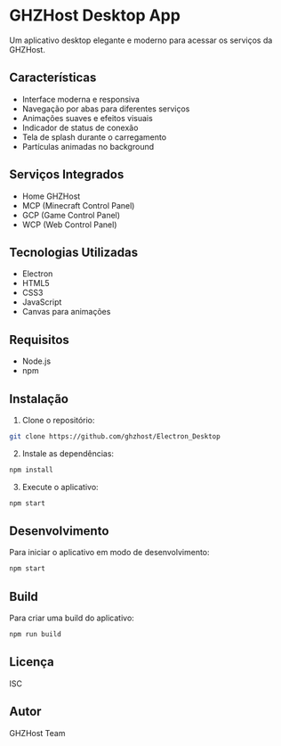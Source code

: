 # GHZHost Desktop App

Um aplicativo desktop elegante e moderno para acessar os serviços da GHZHost.

## Características

- Interface moderna e responsiva
- Navegação por abas para diferentes serviços
- Animações suaves e efeitos visuais
- Indicador de status de conexão
- Tela de splash durante o carregamento
- Partículas animadas no background

## Serviços Integrados

- Home GHZHost
- MCP (Minecraft Control Panel)
- GCP (Game Control Panel)
- WCP (Web Control Panel)

## Tecnologias Utilizadas

- Electron
- HTML5
- CSS3
- JavaScript
- Canvas para animações

## Requisitos

- Node.js
- npm

## Instalação

1. Clone o repositório:
```bash
git clone https://github.com/ghzhost/Electron_Desktop
```

2. Instale as dependências:
```bash
npm install
```

3. Execute o aplicativo:
```bash
npm start
```

## Desenvolvimento

Para iniciar o aplicativo em modo de desenvolvimento:

```bash
npm start
```

## Build

Para criar uma build do aplicativo:

```bash
npm run build
```

## Licença

ISC

## Autor

GHZHost Team 

